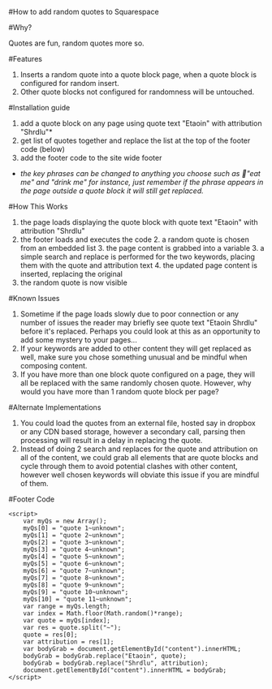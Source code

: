 #How to add random quotes to Squarespace

#Why?

Quotes are fun, random quotes more so.

#Features

1. Inserts a random quote into a quote block page, when a quote block is configured for random insert.
2. Other quote blocks not configured for randomness will be untouched.

#Installation guide

1. add a quote block on any page using quote text "Etaoin" with attribution "Shrdlu"*
2. get  list of quotes together and replace the list at the top of the footer code (below)
3. add the footer code to the site wide footer

* *the key phrases can be changed to anything you choose such as "eat me" and "drink me" for instance, just remember if the phrase appears in the page outside a quote block it will still get replaced.*

#How This Works

1. the page loads displaying the quote block with quote text "Etaoin" with attribution "Shrdlu"
2. the footer loads and executes the code
	2. a random quote is chosen from an embedded list
	3. the page content is grabbed into a variable
	3. a simple search and replace is performed for the two keywords, placing them with the quote and attribution text
	4. the updated page content is inserted, replacing the original
3. the random quote is now visible

#Known Issues

1. Sometime if the page loads slowly due to poor connection or any number of issues the reader may briefly see quote text "Etaoin Shrdlu" before it's replaced. Perhaps you could look at this as an opportunity to add some mystery to your pages...
2.  If your keywords are added to other content they will get replaced as well, make sure you chose something unusual and be mindful when composing content.
3. If you have more than one block quote configured on a page, they will all be replaced with the same randomly chosen quote. However, why would you have more than 1 random quote block per page?

#Alternate Implementations

1. You could load the quotes from an external file, hosted say in dropbox or any CDN based storage, however a secondary call, parsing then processing will result in a delay in replacing the quote.
2. Instead of doing 2 search and replaces for the quote and attribution on all of the content, we could grab all elements that are quote blocks and cycle through them to avoid potential clashes with other content, however well chosen keywords will obviate this issue if you are mindful of them.

#Footer Code

	<script>
		var myQs = new Array();
		myQs[0] = "quote 1~unknown";
		myQs[1] = "quote 2~unknown";
		myQs[2] = "quote 3~unknown";
		myQs[3] = "quote 4~unknown";
		myQs[4] = "quote 5~unknown";
		myQs[5] = "quote 6~unknown";
		myQs[6] = "quote 7~unknown";
		myQs[7] = "quote 8~unknown";
		myQs[8] = "quote 9~unknown";
		myQs[9] = "quote 10~unknown";
		myQs[10] = "quote 11~unknown";
		var range = myQs.length;
		var index = Math.floor(Math.random()*range);
		var quote = myQs[index];
		var res = quote.split("~");
		quote = res[0];
		var attribution = res[1];
		var bodyGrab = document.getElementById("content").innerHTML;
		bodyGrab = bodyGrab.replace("Etaoin", quote);
		bodyGrab = bodyGrab.replace("Shrdlu", attribution);
		document.getElementById("content").innerHTML = bodyGrab;
	</script>


